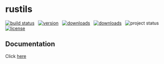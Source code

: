 # rustils
[![build status](https://travis-ci.org/NorabX/rustils.svg?branch=master)](https://travis-ci.org/Norabx/rustils)
&nbsp;
[![version](https://img.shields.io/crates/v/rustils.svg)](https://crates.io/crates/rustils)
&nbsp;
[![downloads](https://img.shields.io/crates/d/rustils.svg)](https://crates.io/crates/rustils)
&nbsp;
[![downloads](https://img.shields.io/crates/dv/rustils.svg)](https://crates.io/crates/rustils)
&nbsp;
![project status](https://img.shields.io/badge/status-alpha-red.svg)
&nbsp;
[![license](https://img.shields.io/crates/l/rustils.svg)](https://github.com/NorabX/rustils/blob/master/LICENSE.md)

## Documentation
Click [here](hhttps://docs.rs/rustils/)
